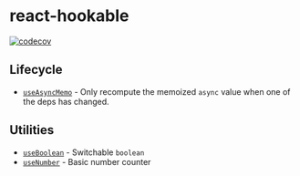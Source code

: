 # react-hookable

[![codecov](https://codecov.io/gh/TomokiMiyauci/react-hookable/branch/main/graph/badge.svg?token=kb8KG2KSaR)](https://codecov.io/gh/TomokiMiyauci/react-hookable)

## Lifecycle

- [`useAsyncMemo`](docs/useAsyncMemo.mdx) - Only recompute the memoized `async` value when one of the deps has changed.

## Utilities

- [`useBoolean`](docs/useBoolean.mdx) - Switchable `boolean`
- [`useNumber`](docs/useNumber.mdx) - Basic number counter
